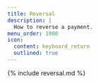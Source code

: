 ```yaml
---
title: Reversal
description: |
  How to reverse a payment.
menu_order: 1900
icon:
  content: keyboard_return
  outlined: true
---
```


{% include reversal.md %}
